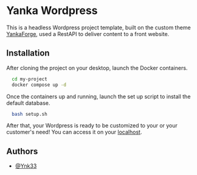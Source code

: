 
# Yanka Wordpress

This is a headless Wordpress project template, built on the custom theme [YankaForge](https://github.com/Ynk33/YankaForge), used a RestAPI to deliver content to a front website.

## Installation

After cloning the project on your desktop, launch the Docker containers.

```bash
  cd my-project
  docker compose up -d
```

Once the containers up and running, launch the set up script to install the default database.

```bash
  bash setup.sh
```

After that, your Wordpress is ready to be customized to your or your customer's need!
You can access it on your [localhost](http://localhost/).
## Authors

- [@Ynk33](https://www.github.com/Ynk33)

